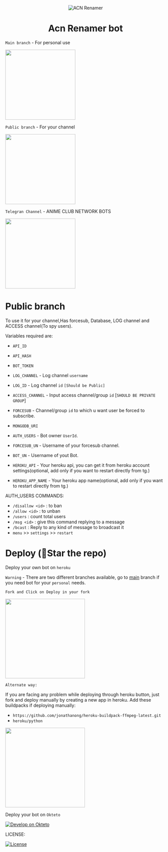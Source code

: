 <p align="center">
  <img src="https://telegra.ph/file/b69725257d6e3a1256dac.jpg" alt="ACN Renamer">
</p>
<h1 align="center">
  <b>Acn Renamer bot</b>
</h1> 
  
`Main branch` - For personal use
<p align="left">
<a href="https://github.com/masterdhanu/acn-renamer-bot/tree/main"> <img src="https://img.shields.io/badge/Github-main%20branch-blueviolet?style=for-the-badge&logo=github" width="220""/></a>
</p>
  
`Public branch` - For your channel
<p align="left">
<a href="https://github.com/masterdhanu/acn-renamer-bot/tree/public"> <img src="https://img.shields.io/badge/Github-public%20branch-blueviolet?style=for-the-badge&logo=github" width="220""/></a>
</p>

`Telegran Channel` - ANIME CLUB NETWORK BOTS
<p><a href="https://t.me/AnimeClubBotUpdate"> <img src="https://img.shields.io/badge/Telegram-Join%20Channel-gold?style=for-the-badge&logo=telegram" width="220""/></a></p>

# Public branch
To use it for your channel,Has forcesub, Database, LOG channel and ACCESS channel(To spy users).
  
Variables required are:
* `API_ID`

* `API_HASH`

* `BOT_TOKEN`

* `LOG_CHANNEL` - Log channel `username`
  
* `LOG_ID` - Log channel `id` `[Should be Public]`

* `ACCESS_CHANNEL` - Input access channel/group `id` [`SHOULD BE PRIVATE GROUP`]

* `FORCESUB` - Channel/group `id` to which u want user be forced to subscribe.

* `MONGODB_URI`

* `AUTH_USERS` - Bot owner `UserId`.

* `FORCESUB_UN` - Username of your forcesub channel.

* `BOT_UN` - Username of yout Bot.
  
* `HEROKU_API` - Your heroku api, you can get it from heroku account settings(optional, add only if you want to restart directly from tg.)

* `HEROKU_APP_NAME` - Your heroku app name(optional, add only if you want to restart directly from tg.)
               
AUTH_USERS COMMANDS:
  
  - `/disallow <id>` : to ban
  - `/allow <id>` : to unban
  - `/users` : count total users
  - `/msg <id>` : give this command replying to a message
  - `/bcast` : Reply to any kind of message to broadcast it
  - `menu` >> `settings` >>  `restart`
  
# Deploy (🌟Star the repo) 
  
Deploy your own bot on `heroku`

`Warning` - There are two different branches available, go to [main](https://github.com/masterdhanu/acn-renamer-bot/tree/main) branch if you need bot for your `personal` needs.
  
`Fork and Click on Deploy in your fork`
<p><a href="https://heroku.com/deploy"> <img src="https://img.shields.io/badge/Deploy%20To%20Heroku-black?style=for-the-badge&logo=heroku" width="250""/></a></p>

`Alternate way:`

If you are facing any problem while deploying through heroku button, just fork and deploy manually by creating a new app in heroku.
Add these buildpacks if deploying manually: 
- `https://github.com/jonathanong/heroku-buildpack-ffmpeg-latest.git`
- `heroku/python`

<p><a href="https://telegra.ph/Manual-Deploy-Video-Convertor-12-31"> <img src="https://img.shields.io/badge/Manual%20Deploy%20Tutorial-grey?style=for-the-badge&logo=telegraph" width="250""/></a></p>

Deploy your bot on `Okteto`
  
[![Develop on Okteto](https://okteto.com/develop-okteto.svg)](https://cloud.okteto.com)

LICENSE:

[![License](https://www.gnu.org/graphics/gplv3-127x51.png)](LICENSE)


